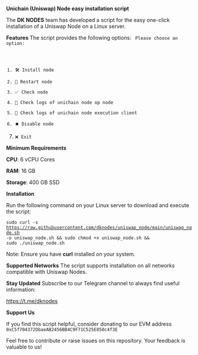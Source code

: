 **Unichain (Uniswap) Node easy installation script**

The **DK NODES** team has developed a script for the easy one-click installation of a Uniswap Node on a Linux server.

**Features**
The script provides the following options:
<code>
Please choose an option:
1. 🛠️ Install node
2. 🔄 Restart node
3. ✅ Check node
4. 📄 Check logs of unichain node op node
5. 📄 Check logs of unichain node execution client
6. ⏹️ Disable node
0. ❌ Exit</code>



**Minimum Requirements**

**CPU**: 6 vCPU Cores

**RAM**: 16 GB

**Storage**: 400 GB SSD



**Installation**

Run the following command on your Linux server to download and execute the script:

<code>sudo curl -s https://raw.githubusercontent.com/dknodes/uniswap_node/main/uniswap_node.sh -o uniswap_node.sh && sudo chmod +x uniswap_node.sh && sudo ./uniswap_node.sh</code>

Note: Ensure you have **curl** installed on your system.


**Supported Networks**
The script supports installation on all networks compatible with Uniswap Nodes.


**Stay Updated**
Subscribe to our Telegram channel to always find useful information:

https://t.me/dknodes


**Support Us**

If you find this script helpful, consider donating to our EVM address
<code>0xC5f704372DbaeAB2456BB4C9F71C525E850c4f3E</code>


Feel free to contribute or raise issues on this repository. Your feedback is valuable to us!
